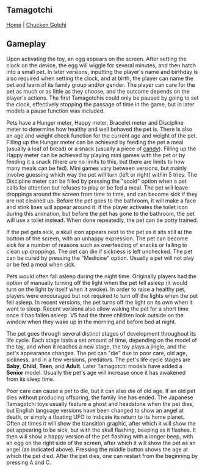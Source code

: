 ## Tamagotchi

[Home](../) | [Chucken Gotchi](./)

## Gameplay

Upon activating the toy, an egg appears on the screen. After setting the clock on the device, the egg will wiggle for several minutes, and then hatch into a small pet. In later versions, inputting the player's name and birthday is also required when setting the clock, and at birth, the player can name the pet and learn of its family group and/or gender. The player can care for the pet as much or as little as they choose, and the outcome depends on the player's actions. The first Tamagotchis could only be paused by going to set the clock, effectively stopping the passage of time in the game, but in later models a pause function was included.

Pets have a Hunger meter, Happy meter, Bracelet meter and Discipline meter to determine how healthy and well behaved the pet is. There is also an age and weight check function for the current age and weight of the pet. Filling up the Hunger meter can be achieved by feeding the pet a meal (usually a loaf of bread) or a snack (usually a piece of [candy](https://en.wikipedia.org/wiki/Candy)). Filling up the Happy meter can be achieved by playing mini games with the pet or by feeding it a snack (there are no limits to this, but there are limits to how many meals can be fed). Mini games vary between versions, but mainly involve guessing which way the pet will turn (left or right) within 5 tries. The Discipline meter can be filled by pressing the "scold" option when a pet calls for attention but refuses to play or be fed a meal. The pet will leave droppings around the screen from time to time, and can become sick if they are not cleaned up. Before the pet goes to the bathroom, it will make a face and stink lines will appear around it. If the player activates the toilet icon during this animation, but before the pet has gone to the bathroom, the pet will use a toilet instead. When done repeatedly, the pet can be potty trained.

If the pet gets sick, a skull icon appears next to the pet as it sits still at the bottom of the screen, with an unhappy expression. The pet can become sick for a number of reasons such as overfeeding of snacks or failing to clean up droppings. The pet can die if sickness is left unchecked. The pet can be cured by pressing the "Medicine" option. Usually a pet will not play or be fed a meal when sick.

Pets would often fall asleep during the night time. Originally players had the option of manually turning off the light when the pet fell asleep (it would turn on the light by itself when it awoke). In order to raise a healthy pet, players were encouraged but not required to turn off the lights when the pet fell asleep. In recent versions, the pet turns off the light on its own when it went to sleep. Recent versions also allow waking the pet for a short time once it has fallen asleep. V5 had the three children look outside on the window when they wake up in the morning and before bed at night.

The pet goes through several distinct stages of development throughout its life cycle. Each stage lasts a set amount of time, depending on the model of the toy, and when it reaches a new stage, the toy plays a jingle, and the pet's appearance changes. The pet can "die" due to poor care, old age, sickness, and in a few versions, predators. The pet's life cycle stages are **Baby**, **Child**, **Teen**, and **Adult**. Later Tamagotchi models have added a **Senior** model. Usually the pet's age will increase once it has awakened from its sleep time.

Poor care can cause a pet to die, but it can also die of old age. If an old pet dies without producing offspring, the family line has ended. The Japanese Tamagotchi toys usually feature a ghost and headstone when the pet dies, but English language versions have been changed to show an angel at death, or simply a floating UFO to indicate its return to its home planet. Often at times it will show the transition graphic, after which it will show the pet appearing to be sick, but with the skull flashing, beeping as it flashes. It then will show a happy version of the pet flashing with a longer beep, with an egg on the right side of the screen, after which it will show the pet as an angel (as indicated above). Pressing the middle button shows the age at which the pet died. After the pet dies, one can restart from the beginning by pressing A and C.
